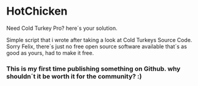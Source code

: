 # HotChicken
Need Cold Turkey Pro? here´s your solution.

Simple script that i wrote after taking a look at Cold Turkeys Source Code.
Sorry Felix, there´s just no free open source software available that´s as good as yours, had to make it free. 
### This is my first time publishing something on Github. why shouldn´t it be worth it for the community? :)
